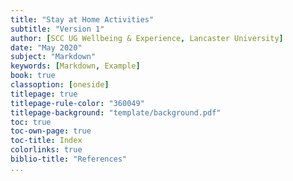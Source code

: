 ```yaml
---
title: "Stay at Home Activities"
subtitle: "Version 1"
author: [SCC UG Wellbeing & Experience, Lancaster University]
date: "May 2020"
subject: "Markdown"
keywords: [Markdown, Example]
book: true
classoption: [oneside]
titlepage: true
titlepage-rule-color: "360049"
titlepage-background: "template/background.pdf"
toc: true
toc-own-page: true
toc-title: Index
colorlinks: true
biblio-title: "References"
... 
```

